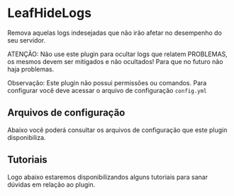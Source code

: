 # LeafHideLogs
<secondary-label ref="gratuita"/>

<p>Remova aquelas logs indesejadas que não irão afetar no desempenho do seu servidor.</p>

<warning>
    <p><control>ATENÇÃO:</control> Não use este plugin para ocultar logs que relatem <control>PROBLEMAS</control>, os mesmos devem ser mitigados e não ocultados! Para que no futuro não haja problemas.</p>
</warning>

<tip>
    <p><control>Observação:</control> Este plugin não possui permissões ou comandos. Para configurar você deve acessar o arquivo de configuração <code>config.yml</code></p>
</tip>

## Arquivos de configuração

<p>Abaixo você poderá consultar os arquivos de configuração que este plugin disponibiliza.</p>

<include from="arquivos-hidelog.md" element-id="arquivos-hidelog"></include>

## Tutoriais
<secondary-label ref="breve"/>

<p>Logo abaixo estaremos disponibilizandos alguns tutoriais para sanar dúvidas em relação ao plugin.</p>